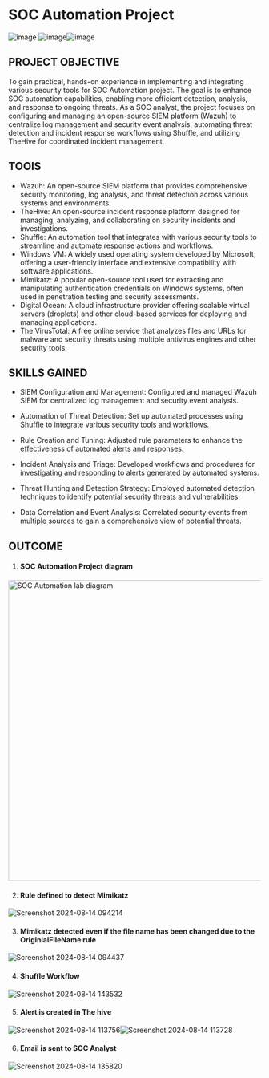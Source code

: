 # SOC Automation Project 
![image](https://github.com/user-attachments/assets/3b4bdbb9-0125-4794-8ef4-e30ba53bf53d) ![image](https://github.com/user-attachments/assets/4a42b8ed-0518-4f50-9123-a259cc58cdf8)![image](https://github.com/user-attachments/assets/447ef608-10fb-41dd-a809-c00fdf6cabad) 






## PROJECT OBJECTIVE

To gain practical, hands-on experience in implementing and integrating various security tools for SOC Automation project. The goal is to enhance SOC automation capabilities, enabling more efficient detection, analysis, and response to ongoing threats. As a SOC analyst, the project focuses on configuring and managing an open-source SIEM platform (Wazuh) to centralize log management and security event analysis, automating threat detection and incident response workflows using Shuffle, and utilizing TheHive for coordinated incident management.

## TOOlS

- Wazuh: An open-source SIEM platform that provides comprehensive security monitoring, log analysis, and threat detection across various systems and environments.
- TheHive: An open-source incident response platform designed for managing, analyzing, and collaborating on security incidents and investigations.
- Shuffle: An automation tool that integrates with various security tools to streamline and automate response actions and workflows.
- Windows VM: A widely used operating system developed by Microsoft, offering a user-friendly interface and extensive compatibility with software applications.
- Mimikatz: A popular open-source tool used for extracting and manipulating authentication credentials on Windows systems, often used in penetration testing and security assessments.
- Digital Ocean: A cloud infrastructure provider offering scalable virtual servers (droplets) and other cloud-based services for deploying and managing applications.
- The VirusTotal: A free online service that analyzes files and URLs for malware and security threats using multiple antivirus engines and other security tools.

## SKILLS GAINED

- SIEM Configuration and Management: Configured and managed Wazuh SIEM for centralized log management and security event analysis.

- Automation of Threat Detection: Set up automated processes using Shuffle to integrate various security tools and workflows.

- Rule Creation and Tuning: Adjusted rule parameters to enhance the effectiveness of automated alerts and responses.

- Incident Analysis and Triage: Developed workflows and procedures for investigating and responding to alerts generated by automated systems.

- Threat Hunting and Detection Strategy: Employed automated detection techniques to identify potential security threats and vulnerabilities.

- Data Correlation and Event Analysis: Correlated security events from multiple sources to gain a comprehensive view of potential threats.


## OUTCOME

1. #### SOC Automation Project diagram


<img width="600" alt="SOC Automation lab diagram" src="https://github.com/user-attachments/assets/b9290be3-8f81-4321-b794-3ba75d5fb658">


2. #### Rule defined to detect Mimikatz 


![Screenshot 2024-08-14 094214](https://github.com/user-attachments/assets/2b997627-5d65-4905-8f94-8205ae46ecab)


3. #### Mimikatz detected even if the file name has been changed due to the OriginialFileName rule


![Screenshot 2024-08-14 094437](https://github.com/user-attachments/assets/f336f35a-f50b-46dc-9075-4cce26cc623e)


4. #### Shuffle Workflow


![Screenshot 2024-08-14 143532](https://github.com/user-attachments/assets/99b60bbf-aa9d-43ad-b168-c06bfde05709)


5. #### Alert is created in The hive



![Screenshot 2024-08-14 113756](https://github.com/user-attachments/assets/4b579c63-9cf4-4dbf-a0ef-4a3b294b9b11)![Screenshot 2024-08-14 113728](https://github.com/user-attachments/assets/3c701b7e-b978-4918-9d5a-cbc054bad189)


6. #### Email is sent to SOC Analyst


![Screenshot 2024-08-14 135820](https://github.com/user-attachments/assets/ed04b02d-2c9b-45f5-9032-766195843413)



